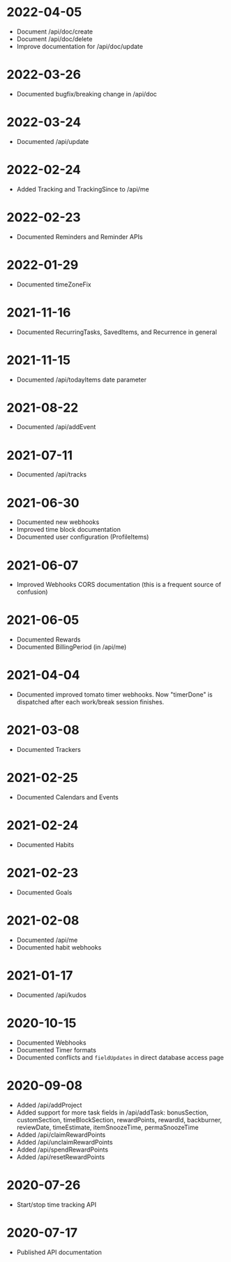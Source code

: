 # 2022-04-05
* Document /api/doc/create
* Document /api/doc/delete
* Improve documentation for /api/doc/update

# 2022-03-26
* Documented bugfix/breaking change in /api/doc

# 2022-03-24
* Documented /api/update

# 2022-02-24
* Added Tracking and TrackingSince to /api/me

# 2022-02-23
* Documented Reminders and Reminder APIs

# 2022-01-29
* Documented timeZoneFix

# 2021-11-16
* Documented RecurringTasks, SavedItems, and Recurrence in general

# 2021-11-15
* Documented /api/todayItems date parameter

# 2021-08-22
* Documented /api/addEvent

# 2021-07-11
* Documented /api/tracks

# 2021-06-30
* Documented new webhooks
* Improved time block documentation
* Documented user configuration (ProfileItems)

# 2021-06-07
* Improved Webhooks CORS documentation (this is a frequent source of confusion)

# 2021-06-05
* Documented Rewards
* Documented BillingPeriod (in /api/me)

# 2021-04-04
* Documented improved tomato timer webhooks. Now "timerDone" is dispatched after each work/break session finishes.

# 2021-03-08
* Documented Trackers

# 2021-02-25
* Documented Calendars and Events

# 2021-02-24
* Documented Habits

# 2021-02-23
* Documented Goals

# 2021-02-08
* Documented /api/me
* Documented habit webhooks

# 2021-01-17
* Documented /api/kudos

# 2020-10-15
* Documented Webhooks
* Documented Timer formats
* Documented conflicts and `fieldUpdates` in direct database access page

# 2020-09-08
* Added /api/addProject
* Added support for more task fields in /api/addTask: bonusSection, customSection, timeBlockSection, rewardPoints, rewardId, backburner, reviewDate, timeEstimate, itemSnoozeTime, permaSnoozeTime
* Added /api/claimRewardPoints
* Added /api/unclaimRewardPoints
* Added /api/spendRewardPoints
* Added /api/resetRewardPoints

# 2020-07-26
* Start/stop time tracking API

# 2020-07-17
* Published API documentation
